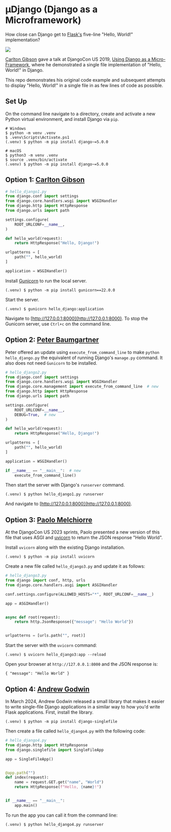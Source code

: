 # µDjango (Django as a Microframework)

How close can Django get to [Flask's](https://flask.palletsprojects.com/en/3.0.x/quickstart/) five-line "Hello, World!" implementation?

<img src="hello_world.png">

[Carlton Gibson](https://github.com/carltongibson) gave a talk at DjangoCon US 2019, [Using Django as a Micro-Framework](https://www.youtube.com/watch?v=w9cYEovduWI&list=PL2NFhrDSOxgXXUMIGOs8lNe2B-f4pXOX-&index=6&t=0s), where he demonstrated a single file implementation of "Hello, World!" in Django.

This repo demonstrates his original code example and subsequent attempts to display "Hello, World!" in a single file in as few lines of code as possible.

## Set Up

On the command line navigate to a directory, create and activate a new Python virtual environment, and install Django via `pip`.

```
# Windows
$ python -m venv .venv
$ .venv\Scripts\Activate.ps1
(.venv) $ python -m pip install django~=5.0.0

# macOS
$ python3 -m venv .venv
$ source .venv/bin/activate
(.venv) $ python -m pip install django~=5.0.0
```

## Option 1: [Carlton Gibson](https://github.com/carltongibson)

```python
# hello_django1.py
from django.conf import settings
from django.core.handlers.wsgi import WSGIHandler
from django.http import HttpResponse
from django.urls import path

settings.configure(
    ROOT_URLCONF=__name__,
)

def hello_world(request):
    return HttpResponse("Hello, Django!")

urlpatterns = [
    path("", hello_world)
]

application = WSGIHandler()
```

Install [Gunicorn](https://gunicorn.org) to run the local server.

```
(.venv) $ python -m pip install gunicorn==22.0.0
```

Start the server.

```
(.venv) $ gunicorn hello_django:application
```

Navigate to [http://127.0.0.1:8000](http://127.0.0.1:8000). To stop the Gunicorn server, use `Ctrl+c` on the command line.

## Option 2: [Peter Baumgartner](https://github.com/ipmb) 

Peter offered an update using `execute_from_command_line` to make `python hello_django.py` the equivalent of running Django's `manage.py` command. It also does not need `Gunicorn` to be installed.

```python
# hello_django2.py
from django.conf import settings
from django.core.handlers.wsgi import WSGIHandler
from django.core.management import execute_from_command_line  # new
from django.http import HttpResponse
from django.urls import path

settings.configure(
    ROOT_URLCONF=__name__,
    DEBUG=True,  # new
)

def hello_world(request):
    return HttpResponse("Hello, Django!")

urlpatterns = [
    path("", hello_world)
]

application = WSGIHandler()

if __name__ == "__main__":  # new
    execute_from_command_line()
```

Then start the server with Django's `runserver` command.

```
(.venv) $ python hello_django1.py runserver
```

And navigate to [http://127.0.0.1:8000](http://127.0.0.1:8000). 

## Option 3: [Paolo Melchiorre](https://github.com/pauloxnet/uDjango) 

At the DjangoCon US 2023 sprints, Paolo presented a new version of this file that uses ASGI and [uvicorn](https://www.uvicorn.org/) to return the JSON response "Hello World".

Install `uvicorn` along with the existing Django installation.

```
(.venv) $ python -m pip install uvicorn
```

Create a new file called `hello_django3.py` and update it as follows:

```python
# hello_django3.py
from django import conf, http, urls
from django.core.handlers.asgi import ASGIHandler

conf.settings.configure(ALLOWED_HOSTS="*", ROOT_URLCONF=__name__)

app = ASGIHandler()


async def root(request):
    return http.JsonResponse({"message": "Hello World"})


urlpatterns = [urls.path("", root)]
```

Start the server with the `uvicorn` command:

```
(.venv) $ uvicorn hello_django3:app --reload
```

Open your browser at `http://127.0.0.1:8000` and the JSON response is:

```
{ "message": "Hello World" }
```


## Option 4: [Andrew Godwin](https://github.com/andrewgodwin/django-singlefile) 

In March 2024, Andrew Godwin released a small library that makes it easier to write single-file Django applications in a similar way to how you'd write Flask applications. First, install the library.

```
(.venv) $ python -m pip install django-singlefile
```

Then create a file called `hello_django4.py` with the following code:

```python
# hello_django4.py
from django.http import HttpResponse
from django.singlefile import SingleFileApp

app = SingleFileApp()


@app.path("")
def index(request):
    name = request.GET.get("name", "World")
    return HttpResponse(f"Hello, {name}!")


if __name__ == "__main__":
    app.main()
```

To run the app you can call it from the command line:

```
(.venv) $ python hello_django4.py runserver
```
